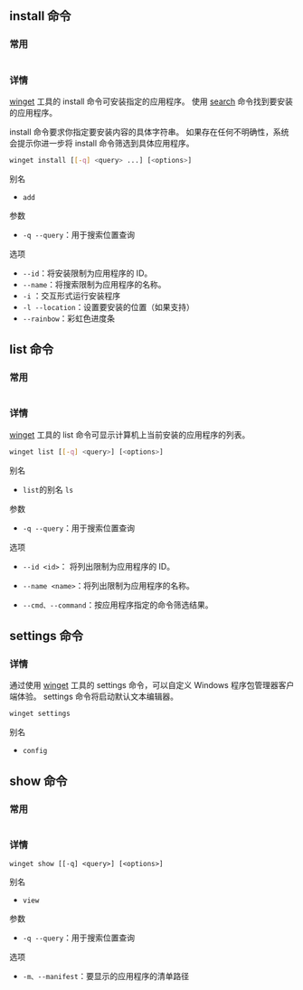 ## install 命令

### 常用

```bash

```

### 详情

[winget](https://learn.microsoft.com/zh-cn/windows/package-manager/winget/) 工具的 install 命令可安装指定的应用程序。 使用 [search](https://learn.microsoft.com/zh-cn/windows/package-manager/winget/search) 命令找到要安装的应用程序。

install 命令要求你指定要安装内容的具体字符串。 如果存在任何不明确性，系统会提示你进一步将 install 命令筛选到具体应用程序。

```bash
winget install [[-q] <query> ...] [<options>]
```

别名

+   `add`

参数

+   `-q --query`：用于搜索位置查询

选项

+   `--id`：将安装限制为应用程序的 ID。
+   `--name`：将搜索限制为应用程序的名称。
+   `-i` ：交互形式运行安装程序
+   `-l --location`：设置要安装的位置（如果支持）
+   `--rainbow`：彩虹色进度条

## list 命令

### 常用

```bash

```

### 详情

[winget](https://learn.microsoft.com/zh-cn/windows/package-manager/winget/) 工具的 list 命令可显示计算机上当前安装的应用程序的列表。

```bash
winget list [[-q] <query>] [<options>]
```

别名

+   `list`的别名 `ls`

参数

+   `-q --query`：用于搜索位置查询

选项

+   `--id <id>`： 将列出限制为应用程序的 ID。

+   `--name <name>`：将列出限制为应用程序的名称。

+   `--cmd、--command`：按应用程序指定的命令筛选结果。

## settings 命令

### 详情

通过使用 [winget](https://learn.microsoft.com/zh-cn/windows/package-manager/winget/) 工具的 settings 命令，可以自定义 Windows 程序包管理器客户端体验。 settings 命令将启动默认文本编辑器。 

```bash
winget settings
```

别名

+   `config`

## show 命令

### 常用

```bash

```

### 详情



```bash'
winget show [[-q] <query>] [<options>]
```

别名

+   `view`

参数

+   `-q --query`：用于搜索位置查询

选项

+   `-m、--manifest`：要显示的应用程序的清单路径